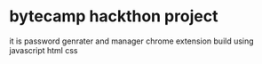 # bytecamp hackthon project 

it is password genrater and manager chrome extension build using javascript html css
